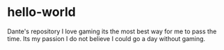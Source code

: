 # hello-world
Dante's repository
I love gaming its the most best way for me to pass the time.
Its my passion I do not believe I could go a day without gaming.
